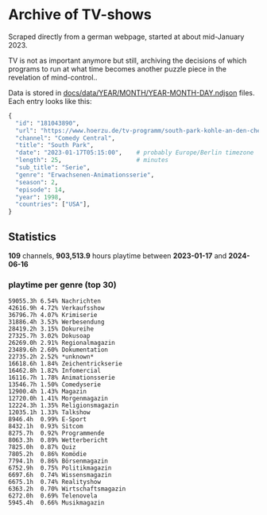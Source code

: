 # Archive of TV-shows

Scraped directly from a german webpage, started at about mid-January 2023.

TV is not as important anymore but still, archiving the decisions of which programs to run at what time
becomes another puzzle piece in the revelation of mind-control.. 

Data is stored in [docs/data/YEAR/MONTH/YEAR-MONTH-DAY.ndjson](docs/data/) files. 
Each entry looks like this:

```python
{
  "id": "181043890", 
  "url": "https://www.hoerzu.de/tv-programm/south-park-kohle-an-den-chefkoch/bid_181043890/", 
  "channel": "Comedy Central", 
  "title": "South Park", 
  "date": "2023-01-17T05:15:00",    # probably Europe/Berlin timezone 
  "length": 25,                     # minutes 
  "sub_title": "Serie", 
  "genre": "Erwachsenen-Animationsserie", 
  "season": 2, 
  "episode": 14, 
  "year": 1998, 
  "countries": ["USA"],
}
```

## Statistics

**109** channels, **903,513.9** hours playtime between **2023-01-17** and **2024-06-16**


### playtime per genre (top 30)

    59055.3h 6.54% Nachrichten
    42616.9h 4.72% Verkaufsshow
    36796.7h 4.07% Krimiserie
    31886.4h 3.53% Werbesendung
    28419.2h 3.15% Dokureihe
    27325.7h 3.02% Dokusoap
    26269.0h 2.91% Regionalmagazin
    23489.6h 2.60% Dokumentation
    22735.2h 2.52% *unknown*
    16618.6h 1.84% Zeichentrickserie
    16462.8h 1.82% Infomercial
    16116.7h 1.78% Animationsserie
    13546.7h 1.50% Comedyserie
    12900.4h 1.43% Magazin
    12720.0h 1.41% Morgenmagazin
    12224.3h 1.35% Religionsmagazin
    12035.1h 1.33% Talkshow
    8946.4h  0.99% E-Sport
    8432.1h  0.93% Sitcom
    8275.7h  0.92% Programmende
    8063.3h  0.89% Wetterbericht
    7825.0h  0.87% Quiz
    7805.2h  0.86% Komödie
    7794.1h  0.86% Börsenmagazin
    6752.9h  0.75% Politikmagazin
    6697.6h  0.74% Wissensmagazin
    6675.1h  0.74% Realityshow
    6363.2h  0.70% Wirtschaftsmagazin
    6272.0h  0.69% Telenovela
    5945.4h  0.66% Musikmagazin
